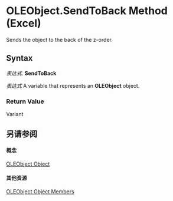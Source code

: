 
# OLEObject.SendToBack Method (Excel)

Sends the object to the back of the z-order.


## Syntax

 _表达式_. **SendToBack**

 _表达式_ A variable that represents an **OLEObject** object.


### Return Value

Variant


## 另请参阅


#### 概念


[OLEObject Object](bc3ef12d-1531-6c21-71ab-3df6bb851f3b.md)
#### 其他资源


[OLEObject Object Members](http://msdn.microsoft.com/library/fcee0a0a-a270-9f03-37f6-eb5989797bba%28Office.15%29.aspx)